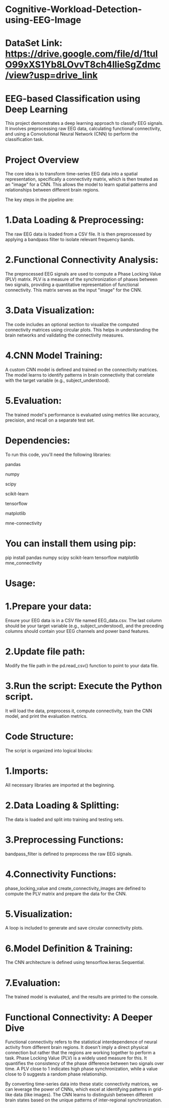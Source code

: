 # Cognitive-Workload-Detection-using-EEG-Image
# DataSet Link: https://drive.google.com/file/d/1tuIO99xXS1Yb8LOvvT8ch4llieSgZdmc/view?usp=drive_link

# EEG-based Classification using Deep Learning
This project demonstrates a deep learning approach to classify EEG signals. It involves preprocessing raw EEG data, calculating functional connectivity, and using a Convolutional Neural Network (CNN) to perform the classification task.

# Project Overview
The core idea is to transform time-series EEG data into a spatial representation, specifically a connectivity matrix, which is then treated as an "image" for a CNN. This allows the model to learn spatial patterns and relationships between different brain regions.

The key steps in the pipeline are:

# 1.Data Loading & Preprocessing:
The raw EEG data is loaded from a CSV file. It is then preprocessed by applying a bandpass filter to isolate relevant frequency bands.

# 2.Functional Connectivity Analysis:
The preprocessed EEG signals are used to compute a Phase Locking Value (PLV) matrix. PLV is a measure of the synchronization of phases between two signals, providing a quantitative representation of functional connectivity. This matrix serves as the input "image" for the CNN.

# 3.Data Visualization:
The code includes an optional section to visualize the computed connectivity matrices using circular plots. This helps in understanding the brain networks and validating the connectivity measures.

# 4.CNN Model Training:
A custom CNN model is defined and trained on the connectivity matrices. The model learns to identify patterns in brain connectivity that correlate with the target variable (e.g., subject_understood).

# 5.Evaluation:
The trained model's performance is evaluated using metrics like accuracy, precision, and recall on a separate test set.

# Dependencies:
To run this code, you'll need the following libraries:

pandas

numpy

scipy

scikit-learn

tensorflow

matplotlib

mne-connectivity

# You can install them using pip:

pip install pandas numpy scipy scikit-learn tensorflow matplotlib mne_connectivity


# Usage:

# 1.Prepare your data:
Ensure your EEG data is in a CSV file named EEG_data.csv. The last column should be your target variable (e.g., subject_understood), and the preceding columns should contain your EEG channels and power band features.

# 2.Update file path:
Modify the file path in the pd.read_csv() function to point to your data file.

# 3.Run the script: Execute the Python script.
It will load the data, preprocess it, compute connectivity, train the CNN model, and print the evaluation metrics.

# Code Structure:
The script is organized into logical blocks:

# 1.Imports:
All necessary libraries are imported at the beginning.

# 2.Data Loading & Splitting:
The data is loaded and split into training and testing sets.

# 3.Preprocessing Functions:
bandpass_filter is defined to preprocess the raw EEG signals.

# 4.Connectivity Functions:
phase_locking_value and create_connectivity_images are defined to compute the PLV matrix and prepare the data for the CNN.

# 5.Visualization:
A loop is included to generate and save circular connectivity plots.

# 6.Model Definition & Training:
The CNN architecture is defined using tensorflow.keras.Sequential.

# 7.Evaluation:
The trained model is evaluated, and the results are printed to the console.

# Functional Connectivity: A Deeper Dive
Functional connectivity refers to the statistical interdependence of neural activity from different brain regions. It doesn't imply a direct physical connection but rather that the regions are working together to perform a task. Phase Locking Value (PLV) is a widely used measure for this. It quantifies the consistency of the phase difference between two signals over time. A PLV close to 1 indicates high phase synchronization, while a value close to 0 suggests a random phase relationship.

By converting time-series data into these static connectivity matrices, we can leverage the power of CNNs, which excel at identifying patterns in grid-like data (like images). The CNN learns to distinguish between different brain states based on the unique patterns of inter-regional synchronization.







